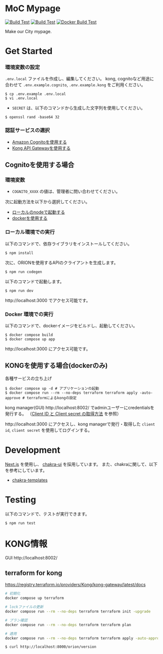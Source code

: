 # MoC Mypage

[![Build Test](https://github.com/makeOurCity/moc-mypage/actions/workflows/build.yml/badge.svg)](https://github.com/makeOurCity/moc-mypage/actions/workflows/build.yml) [![Build Test](https://github.com/makeOurCity/moc-mypage/actions/workflows/build.yml/badge.svg)](https://github.com/makeOurCity/moc-mypage/actions/workflows/build.yml) [![Docker Build Test](https://github.com/makeOurCity/moc-mypage/actions/workflows/docker_build.yml/badge.svg)](https://github.com/makeOurCity/moc-mypage/actions/workflows/docker_build.yml)

Make our City mypage.
# Get Started

### 環境変数の設定

`.env.local` ファイルを作成し、編集してください。
kong, cognitoなど用途に合わせて `.env.example.cognito`, `.env.example.kong` をご利用ください。

```console
$ cp .env.example .env.local
$ vi .env.local
```

- `SECRET` は、以下のコマンドから生成した文字列を使用してください。

```console
$ openssl rand -base64 32
```

### 認証サービスの選択

- [Amazon Cognitoを使用する](#Cognitoを使用する場合)
- [Kong API Gatewayを使用する](#kongを使用する場合dockerのみ)


## Cognitoを使用する場合

### 環境変数

- `COGNITO_XXXX` の値は、管理者に問い合わせてください。

次に起動方法を以下から選択してください。

- [ローカルのnodeで起動する](#ローカル環境での実行)
- [dockerを使用する](#docker-環境での実行)  

### ローカル環境での実行

以下のコマンドで、依存ライブラリをインストールしてください。

```console
$ npm install
```

次に、ORIONを使用するAPIのクライアントを生成します。

```console
$ npm run codegen
```

以下のコマンドで起動します。

```console
$ npm run dev
```

http://localhost:3000 でアクセス可能です。

### Docker 環境での実行

以下のコマンドで、dockerイメージをビルドし、起動してください。

```console
$ docker compose build
$ docker compose up app
```

http://localhost:3000 にアクセス可能です。


## KONGを使用する場合(dockerのみ)

各種サービスの立ち上げ

```console
$ docker compose up -d # アプリケーションの起動
$ docker compose run --rm --no-deps terraform terraform apply -auto-approve # terraformによるkongの設定
```

kong manager(GUI) http://localhost:8002/ でadminユーザーにcredentialsを発行する。
（[Client ID と Client secret の取得方法](./docs/credential.md) を参照）

http://localhost:3000 にアクセスし、kong managerで発行・取得した `client id`, `client secret` を使用してログインする。

# Development

[Next.js](https://nextjs.org/) を使用し、 [chakra-ui](https://chakra-ui.com/) を採用しています。
また、chakraに関して、以下を参考にしています。

- [chakra-templates](https://chakra-templates.dev/)

# Testing

以下のコマンドで、テストが実行できます。

```console
$ npm run test
```

# KONG情報

GUI http://localhost:8002/

## terraform for kong

https://registry.terraform.io/providers/Kong/kong-gateway/latest/docs

```bash
# 初期化
docker compose up terraform

# lockファイルの更新
docker compose run --rm --no-deps terraform terraform init -upgrade

# プラン確認
docker compose run --rm --no-deps terraform terraform plan

# 適用
docker compose run --rm --no-deps terraform terraform apply -auto-approve
```

```
$ curl http://localhost:8000/orion/version
```
